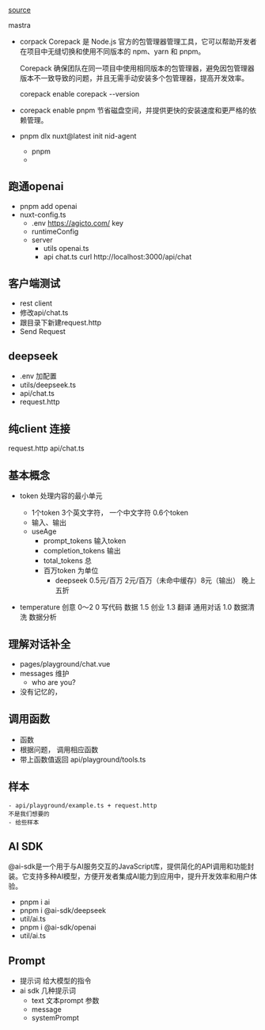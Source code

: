 [source](https://ninghao.co/c/zAL7n5)

mastra

- corpack 
    Corepack 是 Node.js 官方的包管理器管理工具，它可以帮助开发者在项目中无缝切换和使用不同版本的 npm、yarn 和 pnpm。

    Corepack 确保团队在同一项目中使用相同版本的包管理器，避免因包管理器版本不一致导致的问题，并且无需手动安装多个包管理器，提高开发效率。

    corepack enable
    corepack --version

-   corepack enable pnpm 
    节省磁盘空间，并提供更快的安装速度和更严格的依赖管理。

- pnpm dlx nuxt@latest init nid-agent
    - pnpm 
    - 
## 跑通openai
- pnpm add openai
- nuxt-config.ts
    - .env https://agicto.com/ key
    - runtimeConfig
    - server 
        - utils
            openai.ts
        - api
            chat.ts
    curl http://localhost:3000/api/chat

## 客户端测试
- rest client 
- 修改api/chat.ts
- 跟目录下新建request.http
- Send Request 

## deepseek 
- .env 加配置
- utils/deepseek.ts
- api/chat.ts
- request.http 

## 纯client 连接
request.http
api/chat.ts

## 基本概念
- token 处理内容的最小单元
    - 1个token 3个英文字符， 一个中文字符 0.6个token 
    - 输入、输出
    - useAge
        - prompt_tokens 输入token
        - completion_tokens 输出
        - total_tokens 总
        - 百万token 为单位   
            - deepseek  0.5元/百万  2元/百万（未命中缓存）8元（输出） 晚上五折
            
- temperature 创意 0～2
    0 写代码 数据
    1.5 创业
    1.3 翻译 通用对话
    1.0 数据清洗 数据分析

## 理解对话补全
- pages/playground/chat.vue
- messages 维护
    - who are you?
- 没有记忆的， 

## 调用函数
- 函数
- 根据问题， 调用相应函数
- 带上函数值返回
    api/playground/tools.ts
    
## 样本
    - api/playground/example.ts + request.http 
    不是我们想要的
    - 给些样本
    
## AI SDK
@ai-sdk是一个用于与AI服务交互的JavaScript库，提供简化的API调用和功能封装。它支持多种AI模型，方便开发者集成AI能力到应用中，提升开发效率和用户体验。

- pnpm i ai 
- pnpm i @ai-sdk/deepseek
- util/ai.ts
- pnpm i @ai-sdk/openai
- util/ai.ts

## Prompt
- 提示词 给大模型的指令
- ai sdk 几种提示词
    - text 文本prompt  参数
    - message
    - systemPrompt